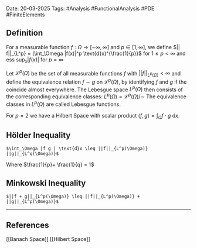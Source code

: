 Date: 20-03-2025
Tags: #Analysis #FunctionalAnalysis #PDE #FiniteElements 
## Definition
For a measurable function $f: \Omega  \to [-\infty , \infty]$ and $p \in [1, \infty]$, we define
	$|| f||_{L^p} = (\int_\Omega |f(x)|^p \text{d}x)^{\frac{1}{p}}$ for $1 \leq p< \infty$
and
	$\text{ess} \text{ sup} _x |f(x)|$ for $p=\infty$

Let $\mathcal{L}^p (\Omega)$ be the set of all measurable functions $f$ with $||f||_{L^p (\Omega)} < \infty$ and define the equivalence relation $f \sim g$  on $\mathcal{L}^p(\Omega)$, by identifying $f$ and $g$ if the coincide almost everywhere. The Lebesgue space $L^p(\Omega)$ then consists of the corresponding equivalence classes:
	$L^p (\Omega) = \mathcal{L}^p (\Omega)/\sim$
The equivalence classes in $L^p (\Omega)$ are called Lebesgue functions.

For $p=2$ we have a Hilbert Space with scalar product $\langle f , g \rangle = \int_\Omega f\cdot g \text{ d}x$.
## Hölder Inequality
	$\int_\Omega |f g | \text{d}x \leq ||f||_{L^p(\Omega)} ||g||_{L^q(\Omega)}$
Where $\frac{1}{p}+ \frac{1}{q} = 1$
## Minkowski Inequality
	$||f + g||_{L^p(\Omega)} \leq ||f||_{L^p(\Omega)} + ||g||_{L^p(\Omega)}$
 
---
## References
[[Banach Space]]
[[Hilbert Space]]